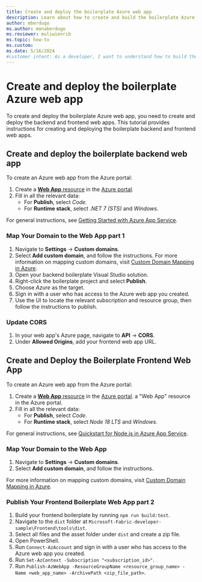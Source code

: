 ```yaml
---
title: Create and deploy the boilerplate Azure web app
description: Learn about how to create and build the boilerplate Azure web app.
author: mberdugo
ms.author: monaberdugo
ms.reviewer: muliwienrib
ms.topic: how-to
ms.custom:
ms.date: 5/16/2024
#customer intent: As a developer, I want to understand how to build the backend of a customized Fabric workload so that I can create customized user experiences.
---
```


# Create and deploy the boilerplate Azure web app

To create and deploy the boilerplate Azure web app, you need to create and deploy the backend and frontend web apps. This tutorial provides instructions for creating and deploying the boilerplate backend and frontend web apps.

## Create and deploy the boilerplate backend web app

To create an Azure web app from the Azure portal:

1. Create a [**Web App** resource](https://ms.portal.azure.com/#create/Microsoft.WebSite) in the [Azure portal](https://ms.portal.azure.com/#home).
1. Fill in all the relevant data:
   - For **Publish**, select *Code*.
   - For **Runtime stack**, select *.NET 7 (STS)* and *Windows*.

For general instructions, see [Getting Started with Azure App Service](/azure/app-service/getting-started?pivots=stack-net).

### Map Your Domain to the Web App part 1

1. Navigate to **Settings** -> **Custom domains**.
1. Select **Add custom domain**, and follow the instructions.
   For more information on mapping custom domains, visit [Custom Domain Mapping in Azure](/azure/app-service/app-service-web-tutorial-custom-domain?tabs=root%2Cazurecli).
1. Open your backend boilerplate Visual Studio solution.
1. Right-click the boilerplate project and select **Publish**.
1. Choose *Azure* as the target.
1. Sign in with a user who has access to the Azure web app you created.
1. Use the UI to locate the relevant subscription and resource group, then follow the instructions to publish.

### Update CORS

1. In your web app's Azure page, navigate to **API** -> **CORS**.
1. Under **Allowed Origins**, add your frontend web app URL.

## Create and Deploy the Boilerplate Frontend Web App

To create an Azure web app from the Azure portal:

1. Create a [**Web App** resource](https://ms.portal.azure.com/#create/Microsoft.WebSite) in the [Azure portal](https://ms.portal.azure.com/#home). a "Web App" resource in the Azure portal.
1. Fill in all the relevant data:
   - For **Publish**, select *Code*.
   - For **Runtime stack**, select *Node 18 LTS* and *Windows*.

For general instructions, see [Quickstart for Node.js in Azure App Service](/azure/app-service/quickstart-nodejs?tabs=windows&pivots=development-environment-azure-portal).

### Map Your Domain to the Web App

1. Navigate to **Settings** -> **Custom domains**.
1. Select **Add custom domain**, and follow the instructions.

For more information on mapping custom domains, visit [Custom Domain Mapping in Azure](/azure/app-service/app-service-web-tutorial-custom-domain?tabs=root%2Cazurecli).

### Publish Your Frontend Boilerplate Web App part 2

1. Build your frontend boilerplate by running `npm run build:test`.
1. Navigate to the `dist` folder at `Microsoft-Fabric-developer-sample\Frontend\tools\dist`.
1. Select all files and the asset folder under `dist` and create a zip file.
1. Open PowerShell.
1. Run `Connect-AzAccount` and sign in with a user who has access to the Azure web app you created.
1. Run `Set-AzContext -Subscription "<subscription_id>"`.
1. Run `Publish-AzWebApp -ResourceGroupName <resource_group_name> -Name <web_app_name> -ArchivePath <zip_file_path>`.
